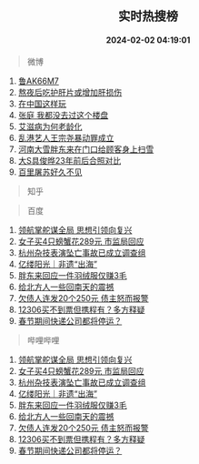 <div align="center"><h2>实时热搜榜</h2><h4>2024-02-02 04:19:01</h4></div>

> 微博  

1. [鲁AK66M7](https://s.weibo.com/weibo?q=%23%E9%B2%81AK66M7%23&t=31&band_rank=1&Refer=top)<br />
2. [熬夜后吃护肝片或增加肝损伤](https://s.weibo.com/weibo?q=%23%E7%86%AC%E5%A4%9C%E5%90%8E%E5%90%83%E6%8A%A4%E8%82%9D%E7%89%87%E6%88%96%E5%A2%9E%E5%8A%A0%E8%82%9D%E6%8D%9F%E4%BC%A4%23&t=31&band_rank=2&Refer=top)<br />
3. [在中国这样玩](https://s.weibo.com/weibo?q=%23%E5%9C%A8%E4%B8%AD%E5%9B%BD%E8%BF%99%E6%A0%B7%E7%8E%A9%23&t=31&band_rank=3&Refer=top)<br />
4. [张庭 我都没去过这个楼盘](https://s.weibo.com/weibo?q=%E5%BC%A0%E5%BA%AD%20%E6%88%91%E9%83%BD%E6%B2%A1%E5%8E%BB%E8%BF%87%E8%BF%99%E4%B8%AA%E6%A5%BC%E7%9B%98&t=31&band_rank=4&Refer=top)<br />
5. [艾滋病为何老龄化](https://s.weibo.com/weibo?q=%23%E8%89%BE%E6%BB%8B%E7%97%85%E4%B8%BA%E4%BD%95%E8%80%81%E9%BE%84%E5%8C%96%23&t=31&band_rank=5&Refer=top)<br />
6. [乱港艺人王宗尧暴动罪成立](https://s.weibo.com/weibo?q=%23%E4%B9%B1%E6%B8%AF%E8%89%BA%E4%BA%BA%E7%8E%8B%E5%AE%97%E5%B0%A7%E6%9A%B4%E5%8A%A8%E7%BD%AA%E6%88%90%E7%AB%8B%23&t=31&band_rank=6&Refer=top)<br />
7. [河南大雪胖东来在门口给顾客身上扫雪](https://s.weibo.com/weibo?q=%23%E6%B2%B3%E5%8D%97%E5%A4%A7%E9%9B%AA%E8%83%96%E4%B8%9C%E6%9D%A5%E5%9C%A8%E9%97%A8%E5%8F%A3%E7%BB%99%E9%A1%BE%E5%AE%A2%E8%BA%AB%E4%B8%8A%E6%89%AB%E9%9B%AA%23&t=31&band_rank=7&Refer=top)<br />
8. [大S具俊晔23年前后合照对比](https://s.weibo.com/weibo?q=%23%E5%A4%A7S%E5%85%B7%E4%BF%8A%E6%99%9423%E5%B9%B4%E5%89%8D%E5%90%8E%E5%90%88%E7%85%A7%E5%AF%B9%E6%AF%94%23&t=31&band_rank=8&Refer=top)<br />
9. [百里屠苏好久不见](https://s.weibo.com/weibo?q=%23%E7%99%BE%E9%87%8C%E5%B1%A0%E8%8B%8F%E5%A5%BD%E4%B9%85%E4%B8%8D%E8%A7%81%23&t=31&band_rank=9&Refer=top)<br />

> 知乎  


> 百度  

1. [领航掌舵谋全局 思想引领向复兴](https://www.baidu.com/s?wd=%E9%A2%86%E8%88%AA%E6%8E%8C%E8%88%B5%E8%B0%8B%E5%85%A8%E5%B1%80+%E6%80%9D%E6%83%B3%E5%BC%95%E9%A2%86%E5%90%91%E5%A4%8D%E5%85%B4&sa=fyb_news&rsv_dl=fyb_news)<br />
2. [女子买4只螃蟹花289元 市监局回应](https://www.baidu.com/s?wd=%E5%A5%B3%E5%AD%90%E4%B9%B04%E5%8F%AA%E8%9E%83%E8%9F%B9%E8%8A%B1289%E5%85%83+%E5%B8%82%E7%9B%91%E5%B1%80%E5%9B%9E%E5%BA%94&sa=fyb_news&rsv_dl=fyb_news)<br />
3. [杭州杂技表演坠亡事故已成立调查组](https://www.baidu.com/s?wd=%E6%9D%AD%E5%B7%9E%E6%9D%82%E6%8A%80%E8%A1%A8%E6%BC%94%E5%9D%A0%E4%BA%A1%E4%BA%8B%E6%95%85%E5%B7%B2%E6%88%90%E7%AB%8B%E8%B0%83%E6%9F%A5%E7%BB%84&sa=fyb_news&rsv_dl=fyb_news)<br />
4. [亿缕阳光｜非遗“出海”](https://www.baidu.com/s?wd=%E4%BA%BF%E7%BC%95%E9%98%B3%E5%85%89%EF%BD%9C%E9%9D%9E%E9%81%97%E2%80%9C%E5%87%BA%E6%B5%B7%E2%80%9D&sa=fyb_news&rsv_dl=fyb_news)<br />
5. [胖东来回应一件羽绒服仅赚3毛](https://www.baidu.com/s?wd=%E8%83%96%E4%B8%9C%E6%9D%A5%E5%9B%9E%E5%BA%94%E4%B8%80%E4%BB%B6%E7%BE%BD%E7%BB%92%E6%9C%8D%E4%BB%85%E8%B5%9A3%E6%AF%9B&sa=fyb_news&rsv_dl=fyb_news)<br />
6. [给北方人一些回南天的震撼](https://www.baidu.com/s?wd=%E7%BB%99%E5%8C%97%E6%96%B9%E4%BA%BA%E4%B8%80%E4%BA%9B%E5%9B%9E%E5%8D%97%E5%A4%A9%E7%9A%84%E9%9C%87%E6%92%BC&sa=fyb_news&rsv_dl=fyb_news)<br />
7. [欠债人连发20个250元 债主怒而报警](https://www.baidu.com/s?wd=%E6%AC%A0%E5%80%BA%E4%BA%BA%E8%BF%9E%E5%8F%9120%E4%B8%AA250%E5%85%83+%E5%80%BA%E4%B8%BB%E6%80%92%E8%80%8C%E6%8A%A5%E8%AD%A6&sa=fyb_news&rsv_dl=fyb_news)<br />
8. [12306买不到票但携程有？多方释疑](https://www.baidu.com/s?wd=12306%E4%B9%B0%E4%B8%8D%E5%88%B0%E7%A5%A8%E4%BD%86%E6%90%BA%E7%A8%8B%E6%9C%89%EF%BC%9F%E5%A4%9A%E6%96%B9%E9%87%8A%E7%96%91&sa=fyb_news&rsv_dl=fyb_news)<br />
9. [春节期间快递公司都将停运？](https://www.baidu.com/s?wd=%E6%98%A5%E8%8A%82%E6%9C%9F%E9%97%B4%E5%BF%AB%E9%80%92%E5%85%AC%E5%8F%B8%E9%83%BD%E5%B0%86%E5%81%9C%E8%BF%90%EF%BC%9F&sa=fyb_news&rsv_dl=fyb_news)<br />

> 哔哩哔哩  

1. [领航掌舵谋全局 思想引领向复兴](https://www.baidu.com/s?wd=%E9%A2%86%E8%88%AA%E6%8E%8C%E8%88%B5%E8%B0%8B%E5%85%A8%E5%B1%80+%E6%80%9D%E6%83%B3%E5%BC%95%E9%A2%86%E5%90%91%E5%A4%8D%E5%85%B4&sa=fyb_news&rsv_dl=fyb_news)<br />
2. [女子买4只螃蟹花289元 市监局回应](https://www.baidu.com/s?wd=%E5%A5%B3%E5%AD%90%E4%B9%B04%E5%8F%AA%E8%9E%83%E8%9F%B9%E8%8A%B1289%E5%85%83+%E5%B8%82%E7%9B%91%E5%B1%80%E5%9B%9E%E5%BA%94&sa=fyb_news&rsv_dl=fyb_news)<br />
3. [杭州杂技表演坠亡事故已成立调查组](https://www.baidu.com/s?wd=%E6%9D%AD%E5%B7%9E%E6%9D%82%E6%8A%80%E8%A1%A8%E6%BC%94%E5%9D%A0%E4%BA%A1%E4%BA%8B%E6%95%85%E5%B7%B2%E6%88%90%E7%AB%8B%E8%B0%83%E6%9F%A5%E7%BB%84&sa=fyb_news&rsv_dl=fyb_news)<br />
4. [亿缕阳光｜非遗“出海”](https://www.baidu.com/s?wd=%E4%BA%BF%E7%BC%95%E9%98%B3%E5%85%89%EF%BD%9C%E9%9D%9E%E9%81%97%E2%80%9C%E5%87%BA%E6%B5%B7%E2%80%9D&sa=fyb_news&rsv_dl=fyb_news)<br />
5. [胖东来回应一件羽绒服仅赚3毛](https://www.baidu.com/s?wd=%E8%83%96%E4%B8%9C%E6%9D%A5%E5%9B%9E%E5%BA%94%E4%B8%80%E4%BB%B6%E7%BE%BD%E7%BB%92%E6%9C%8D%E4%BB%85%E8%B5%9A3%E6%AF%9B&sa=fyb_news&rsv_dl=fyb_news)<br />
6. [给北方人一些回南天的震撼](https://www.baidu.com/s?wd=%E7%BB%99%E5%8C%97%E6%96%B9%E4%BA%BA%E4%B8%80%E4%BA%9B%E5%9B%9E%E5%8D%97%E5%A4%A9%E7%9A%84%E9%9C%87%E6%92%BC&sa=fyb_news&rsv_dl=fyb_news)<br />
7. [欠债人连发20个250元 债主怒而报警](https://www.baidu.com/s?wd=%E6%AC%A0%E5%80%BA%E4%BA%BA%E8%BF%9E%E5%8F%9120%E4%B8%AA250%E5%85%83+%E5%80%BA%E4%B8%BB%E6%80%92%E8%80%8C%E6%8A%A5%E8%AD%A6&sa=fyb_news&rsv_dl=fyb_news)<br />
8. [12306买不到票但携程有？多方释疑](https://www.baidu.com/s?wd=12306%E4%B9%B0%E4%B8%8D%E5%88%B0%E7%A5%A8%E4%BD%86%E6%90%BA%E7%A8%8B%E6%9C%89%EF%BC%9F%E5%A4%9A%E6%96%B9%E9%87%8A%E7%96%91&sa=fyb_news&rsv_dl=fyb_news)<br />
9. [春节期间快递公司都将停运？](https://www.baidu.com/s?wd=%E6%98%A5%E8%8A%82%E6%9C%9F%E9%97%B4%E5%BF%AB%E9%80%92%E5%85%AC%E5%8F%B8%E9%83%BD%E5%B0%86%E5%81%9C%E8%BF%90%EF%BC%9F&sa=fyb_news&rsv_dl=fyb_news)<br />
